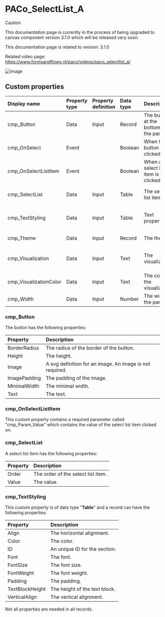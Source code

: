 # PACo_SelectList_A

> [!CAUTION]
> This documentation page is currently in the process of being upgraded to canvas component version 3.1.0 which will be released very soon.

This documentation page is related to version: 3.1.0

Related video page: https://www.formsandflows.nl/paco/videos/paco_selectlist_a/

![image](https://github.com/formsandflows/PACo/assets/35654198/67f5c553-d10d-47c1-bea6-0714ab1dc25b)

## Custom properties

| Display name | Property type | Property definition | Data type | Description | Memo
| :--- | :--- | :--- | :--- | :--- | :--- |
| cmp_Button | Data | Input | Record | The button at the bottom of the panel. | See the documention about cmp_Button below. |
| cmp_OnSelect | Event | | Boolean | When the button is clicked on. | |
| cmp_OnSelectListItem | Event | | Boolean | When a select list item is clicked on. | See the documention about cmp_OnSelectListItem below. |
| cmp_SelectList | Data | Input | Table | The select list items. | See the documention about cmp_SelectList below. |
| cmp_TextStyling | Data | Input | Table | Text properties. | See the documention about cmp_TextStyling below. |
| cmp_Theme | Data | Input | Record | The theme. | See the documention on theming. |
| cmp_Visualization | Data | Input | Text | The visualization. | See the documention of PACo canvas component PACo_Visualization_A. |
| cmp_VisualizationColor | Data | Input | Text | The color of the visualization. | |
| cmp_Width | Data | Input | Number | The width of the panel. | |

### cmp_Button
The button has the following properties:

| Property | Description |
| :--- | :--- |
| BorderRadius | The radius of the border of the button. |
| Height | The height.|
| Image | A svg definition for an image. An image is not required. |
| ImagePadding | The padding of the image. |
| MinimalWidth | The minimal width. |
| Text | The text. |

### cmp_OnSelectListItem
This custom property contains a required parameter called "cmp_Param_Value" which contains the value of the select list item clicked on.

### cmp_SelectList
A select list item has the following properties:

| Property | Description |
| :--- | :--- |
| Order | The order of the select list item. |
| Value | The value. |

### cmp_TextStyling
This custom property is of data type "**Table**" and a record can have the following properties:

| Property | Description |
| :--- | :--- |
| Align | The horizontal alignment. |
| Color | The color. |
| ID | An unique ID for the section. |
| Font | The font. |
| FontSize | The font size. |
| FontWeight | The font weight. |
| Padding | The padding. |
| TextBlockHeight | The height of the text block. |
| VerticalAlign | The vertical alignment. |

Not all properties are needed in all records.
